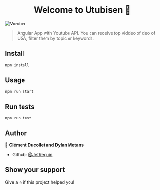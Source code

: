 <h1 align="center">Welcome to Utubisen 👋</h1>
<p>
  <img alt="Version" src="https://img.shields.io/badge/version-1.0-blue.svg?cacheSeconds=2592000" />
</p>

> Angular App with Youtube API. You can receive top viddeo of deo of USA, filter them by topic or keywords.

## Install

```sh
npm install
```

## Usage

```sh
npm run start
```

## Run tests

```sh
npm run test
```

## Author

👤 **Clément Ducollet and Dylan Metans**

* Github: [@JetRequin](https://github.com/JetRequin)

## Show your support

Give a ⭐️ if this project helped you!
